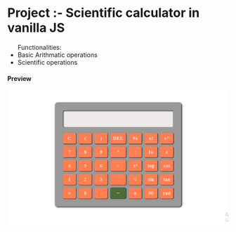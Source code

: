 <h1>Project :- Scientific calculator in vanilla JS </h1>

<ul>Functionalities:
    <li>Basic Arithmatic operations</li>
    <li>Scientific operations</li>
</ul>

<h4>Preview</h4>

<img src = "/DOM/Assignment3/images/output.PNG">